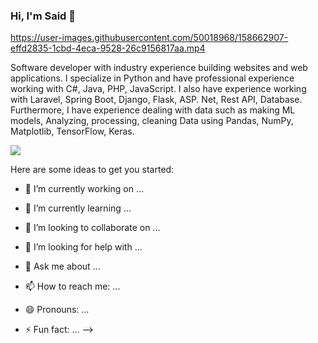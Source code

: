 ### Hi, I'm Said 👋


https://user-images.githubusercontent.com/50018968/158662907-effd2835-1cbd-4eca-9528-26c9156817aa.mp4

Software developer with industry experience building websites and web applications. I specialize in Python and have professional experience working with C#, Java, PHP, JavaScript. I also have experience working with Laravel, Spring Boot, Django, Flask, ASP. Net, Rest API, Database. Furthermore, I have experience dealing with data such as making ML models, Analyzing, processing, cleaning Data using Pandas, NumPy, Matplotlib, TensorFlow, Keras.

<img align="center" src="https://github-readme-stats.vercel.app/api/<CARD_TYPE>/?username=<USERNAME>&theme=<THEME_NAME>" />


Here are some ideas to get you started:

- 🔭 I’m currently working on ...
- 🌱 I’m currently learning ...
- 👯 I’m looking to collaborate on ...
- 🤔 I’m looking for help with ...




- 💬 Ask me about ...
- 📫 How to reach me: ...
- 😄 Pronouns: ...
- ⚡ Fun fact: ...
-->
